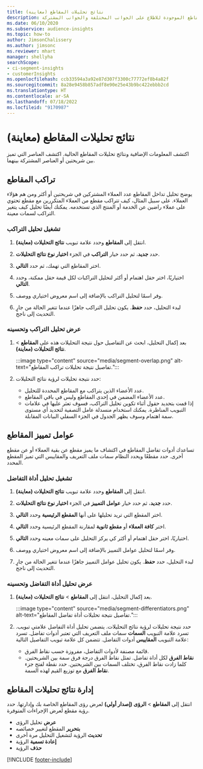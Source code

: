 ```yaml
---
title: نتائج تحليلات المقاطع (معاينة)
description: احصل على نتائج تحليلات المقاطع الموجودة للاطلاع على الجوانب المختلفة والجوانب المشتركة.
ms.date: 06/10/2020
ms.subservice: audience-insights
ms.topic: how-to
author: JimsonChalissery
ms.author: jimsonc
ms.reviewer: mhart
manager: shellyha
searchScope:
- ci-segment-insights
- customerInsights
ms.openlocfilehash: ccb33594a3a92e87d307f3300c77772ef8b4a82f
ms.sourcegitcommit: 8a28e9458b857adf8e90e25e43b9bc422ebbb2cd
ms.translationtype: HT
ms.contentlocale: ar-SA
ms.lasthandoff: 07/18/2022
ms.locfileid: "9170987"
---
```

# <a name="segment-insights-preview"></a>نتائج تحليلات المقاطع (معاينة)

اكتشف المعلومات الإضافية ونتائج تحليلات المقاطع الحالية. اكتشف العناصر التي تميز بين شريحتين أو العناصر المشتركة بينهما.

## <a name="segment-overlap"></a>تراكب المقاطع

يوضح تحليل تداخل المقاطع عدد العملاء المشتركين في شريحتين أو أكثر ومن هم هؤلاء العملاء. على سبيل المثال، كيف تتراكب مقطع من العملاء المتكررين مع مقطع تحتوي على عملاء راضين عن الخدمة أو المنتج الذي تستخدمه.
يمكنك أيضًا تحليل كيف يتغير التراكب لسمات معينة.

### <a name="run-an-overlap-analysis"></a>تشغيل تحليل التراكب

1. انتقل إلى **المقاطع** وحدد علامة تبويب **نتائج التحليلات (معاينة)**.

1. حدد **جديد**، ثم حدد خيار **التراكب** في الجزء **اختيار نوع نتائج التحليلات**.

1. اختر المقاطع التي تهمك، ثم حدد **التالي**.

1. اختياريًا، اختر حقل اهتمام أو أكثر لتحليل التراكبات لكل قيمة حقل ممكنة، وحدد **التالي**.

1. وفر اسمًا لتحليل التراكب بالإضافة إلى اسم معروض اختياري ووصف.

1. لبدء التحليل، حدد **حفظ**. يكون تحليل التراكب جاهزًا عندما تتغير الحالة من جارٍ التحديث إلى ناجح.

### <a name="view-and-optimize-an-overlap-analysis"></a>عرض تحليل التراكب وتحسينه

1. بعد إكمال التحليل، ابحث عن التفاصيل حول نتيجة التحليلات هذه على **المقاطع** > **نتائج التحليلات (معاينة)**.

   :::image type="content" source="media/segment-overlap.png" alt-text="تفاصيل نتيجة تحليلات تراكب المقاطع.":::

1. حدد نتيجة تحليلات لرؤية نتائج التحليلات:

   - عدد الأعضاء الذين يتراكب مع المقاطع المحددة للتحليل.
   - عدد الأعضاء المضمن في إحدى المقاطع وليس في باقي المقاطع.
   - إذا قمت بتحديد حقول أثناء تكوين تحليل التراكب، فسوف تعثر عليها في علامات التبويب المناظرة. يمكنك استخدام منسدلة عامل التصفية لتحديد أي مستوى سمة اهتمام وسوف يظهر الجدول في الجزء السفلي البيانات المقابلة.

## <a name="segment-differentiators"></a>عوامل تمييز المقاطع

تساعدك أدوات تفاضل المقاطع في اكتشاف ما يميز مقطع عن بقية العملاء أو عن مقطع أخرى. حدد مقطعًا ويحدد النظام سمات ملف التعريف والمقاييس التي تميز المقطع المحدد.

### <a name="run-a-differentiator-analysis"></a>تشغيل تحليل أداة التفاضل

1. انتقل إلى **المقاطع** وحدد علامة تبويب **نتائج التحليلات (معاينة)**.

1. حدد **جديد**، ثم حدد خيار **عوامل التمييز** في الجزء **اختيار نوع نتائج التحليلات**.

1. اختر المقطع التي تريد تحليلها على أنها **المقطع الرئيسية** وحدد **التالي**.

1. اختر **كافة العملاء** أو **مقطع ثانوية** لمقارنة المقطع الرئيسية وحدد **التالي**.

1. اختياريًا، اختر حقل اهتمام أو أكثر كي يركز التحليل على سمات معينه وحدد **التالي**.

1. وفر اسمًا لتحليل عوامل التمييز بالإضافة إلى اسم معروض اختياري ووصف.

1. لبدء التحليل، حدد **حفظ**. يكون تحليل عوامل التمييز جاهزًا عندما تتغير الحالة من جارٍ التحديث إلى ناجح.

### <a name="view-and-optimize-a-differentiators-analysis"></a>عرض تحليل أداة التفاضل وتحسينه

1. بعد إكمال التحليل، انتقل إلى **المقاطع** > **نتائج التحليلات (معاينة)**.

   :::image type="content" source="media/segment-differentiators.png" alt-text="تفاصيل نتيجة تحليلات أداة تفاضل المقاطع.":::

1. حدد نتيجة تحليلات لرؤية نتائج التحليلات. يتضمن تحليل أداة التفاضل علامتي تبويب. تسرد علامة التبويب **السمات** سمات ملف التعريف التي تعتبر أدوات تفاضل. تسرد علامة التبويب **المقاييس** أدوات التفاضل. تتضمن كل علامة تبويب التفاصيل التالية:

   - قائمة مصنفة لأدوات التفاضل، مفروزة حسب نقاط الفرق.
   - **نقاط الفرق** لكل أداة تفاضل. تمثل نقاط الفرق درجة فرق سمة بين الشريحتين. كلما زادت نقاط الفرق، تختلف السمات بين الشريحتين. حدد نقطة لفتح جزء **نقاط الفرق** مع توزيع القيم لهذه السمة.

## <a name="manage-segment-insights"></a>إدارة نتائج تحليلات المقاطع

انتقل إلى **المقاطع** > **الرؤى (إصدار أولي)** لعرض رؤى المقاطع الخاصة بك وإدارتها. حدد رؤية مقطع لعرض الإجراءات المتوفرة.

- **عرض** تحليل الرؤى
- **بتحرير** المقطع لتغيير خصائصه
- **تحديث** الرؤية لتشغيل التحليل مرة أخرى
- **إعادة تسمية** الرؤية
- **حذف** الرؤية

[!INCLUDE [footer-include](includes/footer-banner.md)]
